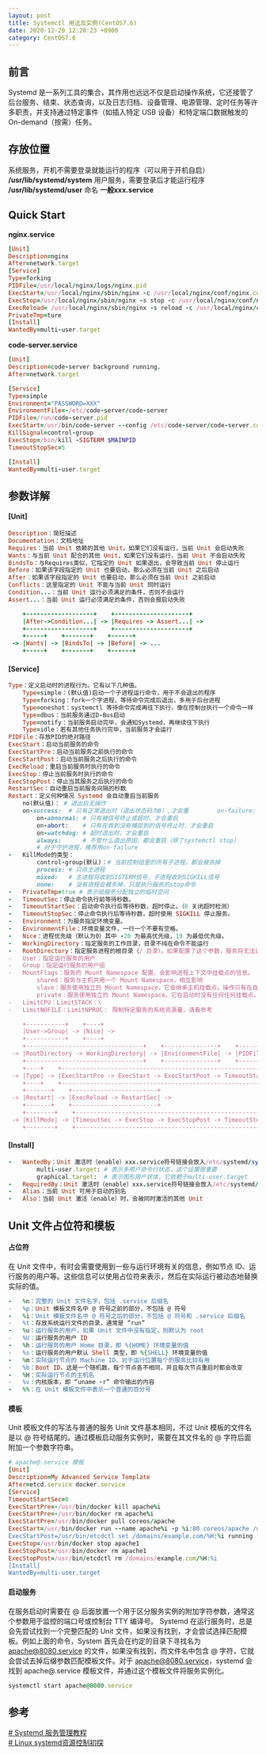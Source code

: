 ```yaml
---
layout: post
title: Systemctl 用法及实例(CentOS7.6)
date: 2020-12-20 12:20:23 +0900
category: CentOS7.6
---
```

## 前言
Systemd 是一系列工具的集合，其作用也远远不仅是启动操作系统，它还接管了后台服务、结束、状态查询，以及日志归档、设备管理、电源管理、定时任务等许多职责，并支持通过特定事件（如插入特定 USB 设备）和特定端口数据触发的 On-demand（按需）任务。

## 存放位置
系统服务，开机不需要登录就能运行的程序（可以用于开机自启）
**/usr/lib/systemd/system** 
用户服务，需要登录后才能运行程序
**/usr/lib/systemd/user**
命名
**一般xxx.service**

## Quick Start
**nginx.service**
```ruby
[Unit]
Description=nginx
After=network.target 
[Service]
Type=forking
PIDFile=/usr/local/nginx/logs/nginx.pid
ExecStart=/usr/local/nginx/sbin/nginx -c /usr/local/nginx/conf/nginx.conf
ExecStop=/usr/local/nginx/sbin/nginx -s stop -c /usr/local/nginx/conf/nginx.conf
ExecReload= /usr/local/nginx/sbin/nginx -s reload -c /usr/local/nginx/conf/nginx.conf
PrivateTmp=ture
[Install]
WantedBy=multi-user.target
```

**code-server.service**
```ruby
[Unit]
Description=code-server background running.
After=network.target 

[Service]
Type=simple
Environment="PASSWORD=XXX"
EnvironmentFile=-/etc/code-server/code-server
PIDFile=/run/code-server.pid
ExecStart=/usr/bin/code-server --config /etc/code-server/code-server.config.yaml
KillSignal=control-group
ExecStop=/bin/kill -SIGTERM $MAINPID
TimeoutStopSec=5

[Install]
WantedBy=multi-user.target
```


## **参数详解**
#### **[Unit]**
```ruby
Description：简短描述
Documentation：文档地址
Requires：当前 Unit 依赖的其他 Unit，如果它们没有运行，当前 Unit 会启动失败
Wants：与当前 Unit 配合的其他 Unit，如果它们没有运行，当前 Unit 不会启动失败
BindsTo：与Requires类似，它指定的 Unit 如果退出，会导致当前 Unit 停止运行
Before：如果该字段指定的 Unit 也要启动，那么必须在当前 Unit 之后启动
After：如果该字段指定的 Unit 也要启动，那么必须在当前 Unit 之前启动
Conflicts：这里指定的 Unit 不能与当前 Unit 同时运行
Condition...：当前 Unit 运行必须满足的条件，否则不会运行
Assert...：当前 Unit 运行必须满足的条件，否则会报启动失败

    +-------------------+    +---------------------+
    |After->Condition...| -> |Requires -> Assert...| ->
    +-------------------+    +---------------------+
    +-----+    +-------+    +------+
 -> |Wants| -> |BindsTo| -> |Before| -> ...
    +-----+    +-------+    +------+
```
#### **[Service]**
```ruby
Type：定义启动时的进程行为。它有以下几种值。
    Type=simple：(默认值)启动一个子进程运行命令，用于不会退出的程序
    Type=forking：fork一个字进程，等待命令完成后退出，多用于后台进程 
    Type=oneshot：systemctl 等待命令完成再往下执行，像在控制台执行一个命令一样
    Type=dbus：当前服务通过D-Bus启动
    Type=notify：当前服务启动完毕，会通知Systemd，再继续往下执行
    Type=idle：若有其他任务执行完毕，当前服务才会运行
PIDFile：存放PID的绝对路径
ExecStart：启动当前服务的命令
ExecStartPre：启动当前服务之前执行的命令
ExecStartPost：启动当前服务之后执行的命令
ExecReload：重启当前服务时执行的命令
ExecStop：停止当前服务时执行的命令
ExecStopPost：停止当其服务之后执行的命令
RestartSec：自动重启当前服务间隔的秒数
Restart：定义何种情况 Systemd 会自动重启当前服务 
    no(默认值)： # 退出后无操作
    on-success:  # 只有正常退出时（退出状态码为0）,才会重        on-failure:  # 非正常退出时，重启，包括被信号终止和超时等
        on-abnormal: # 只有被信号终止或超时，才会重启
        on-abort:    # 只有在收到没有捕捉到的信号终止时，才会重启
        on-watchdog: # 超时退出时，才会重启
        always:      # 不管什么退出原因，都会重启（除了systemctl stop）
        # 对于守护进程，推荐用on-failure
-   KillMode的类型：
        control-group(默认)：# 当前控制组里的所有子进程，都会被杀掉
        process: # 只杀主进程
        mixed:   # 主进程将收到SIGTERM信号，子进程收到SIGKILL信号
        none:    # 没有进程会被杀掉，只是执行服务的stop命令
-   PrivateTmp=true # 表示给服务分配独立的临时空间
-   TimeoutSec：停止命令执行前等待秒数。
-   TimeoutStartSec：启动命令执行后等待秒数，超时停止。（0 关闭超时检测）
-   TimeoutStopSec：停止命令执行后等待秒数，超时使用 SIGKILL 停止服务。
-   Environment：为服务指定环境变量。
-   EnvironmentFile：环境变量文件，一行一个不要有空格。
-   Nice：进程优先级（默认为0）其中 -20 为最高优先级，19 为最低优先级。
-   WorkingDirectory：指定服务的工作目录，目录不纯在命令不能运行
-   RootDirectory：指定服务进程的根目录（/ 目录）。如果配置了这个参数，服务将无法访问指定目录以外的任何文件
-   User：指定运行服务的用户
-   Group：指定运行服务的用户组
-   MountFlags：服务的 Mount Namespace 配置，会影响进程上下文中挂载点的信息。
        shared：服务与主机共用一个 Mount Namespace，相互影响
        slave：服务使用独立的 Mount Namespace，它会继承主机挂载点，操作只有在自己的 Namespace 内生效。
        private：服务使用独立的 Mount Namespace，它在启动时没有任何任何挂载点，服务对挂载点的操作也不会反映到主机上。
-   LimitCPU：LimitSTACK：\
-   LimitNOFILE：LimitNPROC： 限制特定服务的系统资源量，请看参考

    +-----------+    +----+
    |User->Group| -> |Nice| -> 
    +-----------+    +----+
    +---------------------------------+    +---------------+    +-------+
 -> |RootDirectory -> WorkingDirectory| -> |EnvironmentFile| -> |PIDFile|
    +---------------------------------+    +---------------+    +-------+
    +----+    +-------------------------------------------------------------+    
 -> |Type| -> |ExecStartPre -> ExecStart -> ExecStartPost -> TimeoutStartSec| -> 
    +----+    +-------------------------------------------------------------+ 
    +-------+    +------------------------+
 -> |Restart| -> |ExecReload -> RestartSec| -> 
    +-------+    +------------------------+
	+--------+    +--------------------------------------------------------+
 -> |KillMode| -> |TimeoutSec -> ExecStop -> ExecStopPost -> TimeoutStopSec| -> ...
    +--------+    +--------------------------------------------------------+
```
#### **[Install]**
```ruby
-   WantedBy：Unit 激活时（enable）xxx.service符号链接会放入/etc/systemd/system/xxx.target.wants/目录下面
        multi-user.target: # 表示多用户命令行状态，这个设置很重要
        graphical.target:  # 表示图形用户状体，它依赖于multi-user.target
-   RequiredBy：Unit 激活时（enable）xxx.service符号链接会放入/etc/systemd/system/xxx.target.required/目录下面
-   Alias：当前 Unit 可用于启动的别名
-   Also：当前 Unit 激活（enable）时，会被同时激活的其他 Unit
```
## **Unit 文件占位符和模板**

#### **占位符**
在 Unit 文件中，有时会需要使用到一些与运行环境有关的信息，例如节点 ID、运行服务的用户等。这些信息可以使用占位符来表示，然后在实际运行被动态地替换实际的值。
```ruby
-   %n：完整的 Unit 文件名字，包括 .service 后缀名
-   %p：Unit 模板文件名中 @ 符号之前的部分，不包括 @ 符号
-   %i：Unit 模板文件名中 @ 符号之后的部分，不包括 @ 符号和 .service 后缀名
-   %t：存放系统运行文件的目录，通常是 “run”
-   %u：运行服务的用户，如果 Unit 文件中没有指定，则默认为 root
-   %U：运行服务的用户 ID
-   %h：运行服务的用户 Home 目录，即 %{HOME} 环境变量的值
-   %s：运行服务的用户默认 Shell 类型，即 %{SHELL} 环境变量的值
-   %m：实际运行节点的 Machine ID，对于运行位置每个的服务比较有用
-   %b：Boot ID，这是一个随机数，每个节点各不相同，并且每次节点重启时都会改变
-   %H：实际运行节点的主机名
-   %v：内核版本，即 “uname -r” 命令输出的内容
-   %%：在 Unit 模板文件中表示一个普通的百分号
```
#### **模板**
Unit 模板文件的写法与普通的服务 Unit 文件基本相同，不过 Unit 模板的文件名是以 @ 符号结尾的。通过模板启动服务实例时，需要在其文件名的 @ 字符后面附加一个参数字符串。
```ruby
# apache@.service 模板
[Unit]
Description=My Advanced Service Template
After=etcd.service docker.service
[Service]
TimeoutStartSec=0
ExecStartPre=-/usr/bin/docker kill apache%i
ExecStartPre=-/usr/bin/docker rm apache%i
ExecStartPre=/usr/bin/docker pull coreos/apache
ExecStart=/usr/bin/docker run --name apache%i -p %i:80 coreos/apache /usr/sbin/apache2ctl -D FOREGROUND
ExecStartPost=/usr/bin/etcdctl set /domains/example.com/%H:%i running
ExecStop=/usr/bin/docker stop apache1
ExecStopPost=/usr/bin/docker rm apache1
ExecStopPost=/usr/bin/etcdctl rm /domains/example.com/%H:%i
[Install]
WantedBy=multi-user.target
```

#### **启动服务**
在服务启动时需要在 @ 后面放置一个用于区分服务实例的附加字符参数，通常这个参数用于监控的端口号或控制台 TTY 编译号。
Systemd 在运行服务时，总是会先尝试找到一个完整匹配的 Unit 文件，如果没有找到，才会尝试选择匹配模板。例如上面的命令，System 首先会在约定的目录下寻找名为 apache@8080.service 的文件，如果没有找到，而文件名中包含 @ 字符，它就会尝试去掉后缀参数匹配模板文件。对于 apache@8080.service，systemd 会找到 apache@.service 模板文件，并通过这个模板文件将服务实例化。
```ruby
systemctl start apache@8080.service
```

## 参考
[# Systemd 服务管理教程](https://cloud.tencent.com/developer/article/1516125) </br>
[# Linux systemd资源控制初探](https://www.cnblogs.com/jimbo17/p/9107052.html)
<!--stackedit_data:
eyJoaXN0b3J5IjpbMTExNDIwNDAwLDkyNTk5MjkxNSwtMjEyNz
I0MjAzMCw3NjEzMTQxOTksLTM4OTUxMjQ3LDcyMjg5Mzc4Mywx
NjE3MjIxNTQyLC0zMjY2MDk4ODYsMjA4MDMyODMyMSwtNTcxND
g2NjcyLC02NDcyNTE4NjAsLTIwNTU0NzE4MDksLTI0MjI3MjM2
NCwxMjM4NTcwNDQzLDE3OTg0NTA5NTQsMzI4MTM0MjEzLC0xMD
gxMTMwNDM5LC0xMjk0NjI5NDk5LC0xMjc3MDEzNjE4LDEyNjE3
NTYxODldfQ==
-->